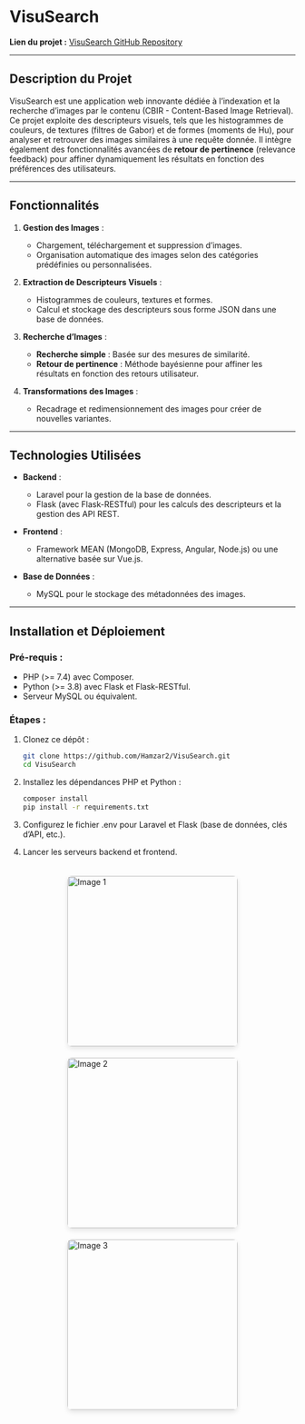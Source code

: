 # VisuSearch  

**Lien du projet :** [VisuSearch GitHub Repository](https://github.com/Hamzar2/VisuSearch/tree/main)  

---

## **Description du Projet**  
VisuSearch est une application web innovante dédiée à l’indexation et la recherche d’images par le contenu (CBIR - Content-Based Image Retrieval). Ce projet exploite des descripteurs visuels, tels que les histogrammes de couleurs, de textures (filtres de Gabor) et de formes (moments de Hu), pour analyser et retrouver des images similaires à une requête donnée. Il intègre également des fonctionnalités avancées de **retour de pertinence** (relevance feedback) pour affiner dynamiquement les résultats en fonction des préférences des utilisateurs.  

---

## **Fonctionnalités**  
1. **Gestion des Images** :  
   - Chargement, téléchargement et suppression d’images.  
   - Organisation automatique des images selon des catégories prédéfinies ou personnalisées.  

2. **Extraction de Descripteurs Visuels** :  
   - Histogrammes de couleurs, textures et formes.  
   - Calcul et stockage des descripteurs sous forme JSON dans une base de données.  

3. **Recherche d’Images** :  
   - **Recherche simple** : Basée sur des mesures de similarité.  
   - **Retour de pertinence** : Méthode bayésienne pour affiner les résultats en fonction des retours utilisateur.  

4. **Transformations des Images** :  
   - Recadrage et redimensionnement des images pour créer de nouvelles variantes.  

---

## **Technologies Utilisées**  
- **Backend** :  
   - Laravel pour la gestion de la base de données.  
   - Flask (avec Flask-RESTful) pour les calculs des descripteurs et la gestion des API REST.  

- **Frontend** :  
   - Framework MEAN (MongoDB, Express, Angular, Node.js) ou une alternative basée sur Vue.js.  

- **Base de Données** :  
   - MySQL pour le stockage des métadonnées des images.  

---

## **Installation et Déploiement**  
### **Pré-requis** :  
- PHP (>= 7.4) avec Composer.  
- Python (>= 3.8) avec Flask et Flask-RESTful.  
- Serveur MySQL ou équivalent.  

### **Étapes** :  
1. Clonez ce dépôt :  
   ```bash  
   git clone https://github.com/Hamzar2/VisuSearch.git  
   cd VisuSearch  

2. Installez les dépendances PHP et Python :  
   ```bash  
   composer install  
   pip install -r requirements.txt  

3. Configurez le fichier .env pour Laravel et Flask (base de données, clés d’API, etc.).

4. Lancer les serveurs backend et frontend.


<div style="display: flex; justify-content: space-around; align-items: center; flex-wrap: wrap; gap: 20px; padding: 20px;">
    <img src="image1.jpg" alt="Image 1" style="width: 300px; height: auto; border-radius: 8px; box-shadow: 0 4px 8px rgba(0, 0, 0, 0.1); transition: transform 0.3s ease;">
    <img src="image2.jpg" alt="Image 2" style="width: 300px; height: auto; border-radius: 8px; box-shadow: 0 4px 8px rgba(0, 0, 0, 0.1); transition: transform 0.3s ease;">
    <img src="image3.jpg" alt="Image 3" style="width: 300px; height: auto; border-radius: 8px; box-shadow: 0 4px 8px rgba(0, 0, 0, 0.1); transition: transform 0.3s ease;">
</div>
